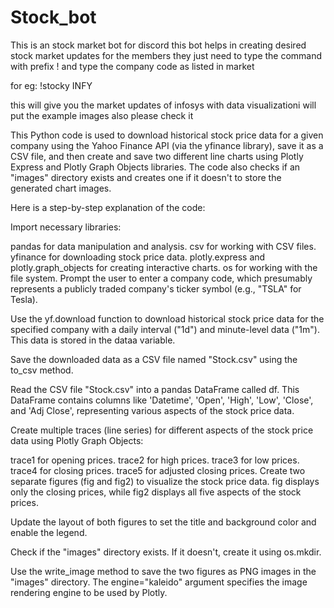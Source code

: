 # Stock_bot
This is an stock market bot for discord 
 this bot helps in creating desired stock market updates for the members they just need to type the command with prefix !
 and type the company code as listed in market

 for eg: !stocky INFY

 this will give you the market updates of infosys with data visualizationi will put the example images also please check it

 This Python code is used to download historical stock price data for a given company using the Yahoo Finance API (via the yfinance library), save it as a CSV file, and then create and save two different line charts using Plotly Express and Plotly Graph Objects libraries. The code also checks if an "images" directory exists and creates one if it doesn't to store the generated chart images.

Here is a step-by-step explanation of the code:

Import necessary libraries:

pandas for data manipulation and analysis.
csv for working with CSV files.
yfinance for downloading stock price data.
plotly.express and plotly.graph_objects for creating interactive charts.
os for working with the file system.
Prompt the user to enter a company code, which presumably represents a publicly traded company's ticker symbol (e.g., "TSLA" for Tesla).

Use the yf.download function to download historical stock price data for the specified company with a daily interval ("1d") and minute-level data ("1m"). This data is stored in the dataa variable.

Save the downloaded data as a CSV file named "Stock.csv" using the to_csv method.

Read the CSV file "Stock.csv" into a pandas DataFrame called df. This DataFrame contains columns like 'Datetime', 'Open', 'High', 'Low', 'Close', and 'Adj Close', representing various aspects of the stock price data.

Create multiple traces (line series) for different aspects of the stock price data using Plotly Graph Objects:

trace1 for opening prices.
trace2 for high prices.
trace3 for low prices.
trace4 for closing prices.
trace5 for adjusted closing prices.
Create two separate figures (fig and fig2) to visualize the stock price data. fig displays only the closing prices, while fig2 displays all five aspects of the stock prices.

Update the layout of both figures to set the title and background color and enable the legend.

Check if the "images" directory exists. If it doesn't, create it using os.mkdir.

Use the write_image method to save the two figures as PNG images in the "images" directory. The engine="kaleido" argument specifies the image rendering engine to be used by Plotly.
